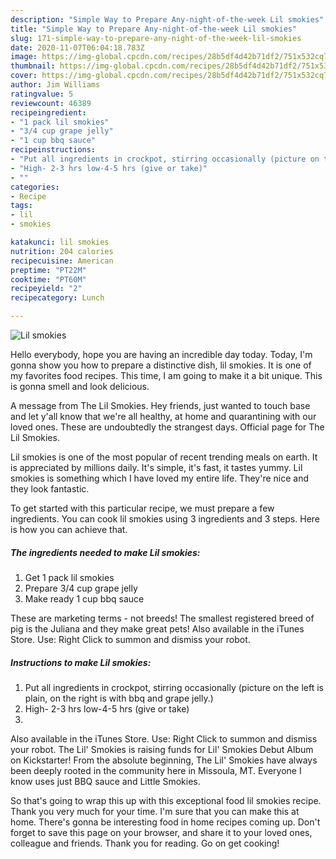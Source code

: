 ```yaml
---
description: "Simple Way to Prepare Any-night-of-the-week Lil smokies"
title: "Simple Way to Prepare Any-night-of-the-week Lil smokies"
slug: 171-simple-way-to-prepare-any-night-of-the-week-lil-smokies
date: 2020-11-07T06:04:18.783Z
image: https://img-global.cpcdn.com/recipes/28b5df4d42b71df2/751x532cq70/lil-smokies-recipe-main-photo.jpg
thumbnail: https://img-global.cpcdn.com/recipes/28b5df4d42b71df2/751x532cq70/lil-smokies-recipe-main-photo.jpg
cover: https://img-global.cpcdn.com/recipes/28b5df4d42b71df2/751x532cq70/lil-smokies-recipe-main-photo.jpg
author: Jim Williams
ratingvalue: 5
reviewcount: 46389
recipeingredient:
- "1 pack lil smokies"
- "3/4 cup grape jelly"
- "1 cup bbq sauce"
recipeinstructions:
- "Put all ingredients in crockpot, stirring occasionally (picture on the left is plain, on the right is with bbq and grape jelly.)"
- "High- 2-3 hrs low-4-5 hrs (give or take)"
- ""
categories:
- Recipe
tags:
- lil
- smokies

katakunci: lil smokies 
nutrition: 204 calories
recipecuisine: American
preptime: "PT22M"
cooktime: "PT60M"
recipeyield: "2"
recipecategory: Lunch

---
```



![Lil smokies](https://img-global.cpcdn.com/recipes/28b5df4d42b71df2/751x532cq70/lil-smokies-recipe-main-photo.jpg)

Hello everybody, hope you are having an incredible day today. Today, I'm gonna show you how to prepare a distinctive dish, lil smokies. It is one of my favorites food recipes. This time, I am going to make it a bit unique. This is gonna smell and look delicious.

A message from The Lil Smokies. Hey friends, just wanted to touch base and let y&#39;all know that we&#39;re all healthy, at home and quarantining with our loved ones. These are undoubtedly the strangest days. Official page for The Lil Smokies.

Lil smokies is one of the most popular of recent trending meals on earth. It is appreciated by millions daily. It's simple, it's fast, it tastes yummy. Lil smokies is something which I have loved my entire life. They're nice and they look fantastic.


To get started with this particular recipe, we must prepare a few ingredients. You can cook lil smokies using 3 ingredients and 3 steps. Here is how you can achieve that.

<!--inarticleads1-->

##### The ingredients needed to make Lil smokies:

1. Get 1 pack lil smokies
1. Prepare 3/4 cup grape jelly
1. Make ready 1 cup bbq sauce


These are marketing terms - not breeds! The smallest registered breed of pig is the Juliana and they make great pets! Also available in the iTunes Store. Use: Right Click to summon and dismiss your robot. 

<!--inarticleads2-->

##### Instructions to make Lil smokies:

1. Put all ingredients in crockpot, stirring occasionally (picture on the left is plain, on the right is with bbq and grape jelly.)
1. High- 2-3 hrs low-4-5 hrs (give or take)
1. 


Also available in the iTunes Store. Use: Right Click to summon and dismiss your robot. The Lil&#39; Smokies is raising funds for Lil&#39; Smokies Debut Album on Kickstarter! From the absolute beginning, The Lil&#39; Smokies have always been deeply rooted in the community here in Missoula, MT. Everyone I know uses just BBQ sauce and Little Smokies. 

So that's going to wrap this up with this exceptional food lil smokies recipe. Thank you very much for your time. I'm sure that you can make this at home. There's gonna be interesting food in home recipes coming up. Don't forget to save this page on your browser, and share it to your loved ones, colleague and friends. Thank you for reading. Go on get cooking!
